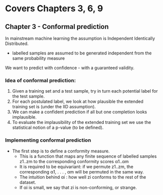 # Covers Chapters 3, 6, 9
## Chapter 3 - Conformal prediction
In mainstream machine learning the assumption is Independent Identically Distributed.
 - labelled samples are assumed to be generated independent from the same probability measure

We want to predict with confidence - with a guaranteed validity. 

### Idea of conformal prediction: 
1. Given a training set and a test sample, try in turn each potential label for the test sample.
2. For each postulated label, we look at how plausible the extended training set is (under the IID assumption).
3. We can make a confident prediction if all but one completion looks implausible.
4. To evaluate the implausibility of the extended training set we use the statistical notion of a p-value (to be defined).

### Implementing conformal prediction
- The first step is to define a conformity measure.
   - This is a function that maps any finite sequence of labelled samples z1..zm to the corresponding conformity scores α1..αm
   - It is required to be equivariant: if we permute z1..zm, the corresponding α1, . . . , αm will be permuted in the same way.
   - The intuition behind αi : how well zi conforms to the rest of the dataset.
   - If αi is small, we say that zi is non-conforming, or strange.

